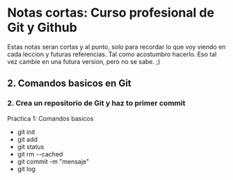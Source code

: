 # Notas cortas: Curso profesional de Git y Github

Estas notas seran cortas y al punto, solo para recordar lo que voy viendo en cada leccion y
futuras referencias. Tal como acostumbro hacerlo.
Eso tal vez cambie en una futura version, pero no se sabe. ;)

## 2. Comandos basicos en Git
### 2. Crea un repositorio de Git y haz to primer commit
Practica 1: Comandos basicos
- git init
- git add
- git status
- git rm --cached
- git commit -m "mensaje"
- git log


